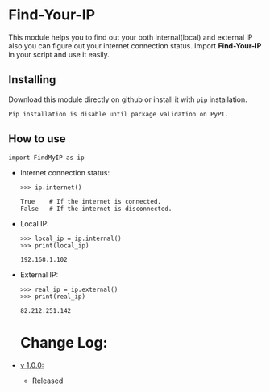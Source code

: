 # Find-Your-IP
This module helps you to find out your both internal(local) and external IP also you can figure out your internet connection status.
Import **Find-Your-IP** in your script and use it easily.

Installing
----------
Download this module directly on github or install it with ```pip``` installation.
```
Pip installation is disable until package validation on PyPI.
```

How to use
----------
```python3
import FindMyIP as ip
```

* Internet connection status:
  ```python3
  >>> ip.internet()
  
  True    # If the internet is connected.
  False   # If the internet is disconnected.
  ```
  
* Local IP:
  ```python3
  >>> local_ip = ip.internal()
  >>> print(local_ip)
  
  192.168.1.102
  ```
  
* External IP:
  ```python3
  >>> real_ip = ip.external()
  >>> print(real_ip)
  
  82.212.251.142
  ```
  
  # Change Log:
* [v 1.0.0:]()
  * Released